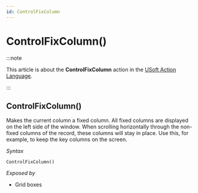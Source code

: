 ```yaml
---
id: ControlFixColumn
---
```


# ControlFixColumn()




:::note

This article is about the **ControlFixColumn** action in the [USoft Action Language](/docs/Task_flow/Action_Language_reference/USoft_Action_Language.md).

:::

## **ControlFixColumn()**

Makes the current column a fixed column. All fixed columns are displayed on the left side of the window. When scrolling horizontally through the non-fixed columns of the record, these columns will stay in place. Use this, for example, to keep the key columns on the screen.

*Syntax*

```
ControlFixColumn()
```

*Exposed by*

- Grid boxes